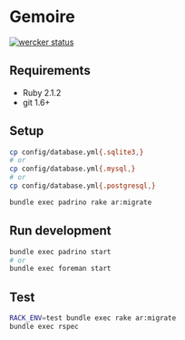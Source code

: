 # Gemoire

[![wercker status](https://app.wercker.com/status/77a69cca299dd5e4b69c2c972beadcda/m "wercker status")](https://app.wercker.com/project/bykey/77a69cca299dd5e4b69c2c972beadcda)

## Requirements
* Ruby 2.1.2
* git 1.6+

## Setup
```bash
cp config/database.yml{.sqlite3,}
# or
cp config/database.yml{.mysql,}
# or
cp config/database.yml{.postgresql,}

bundle exec padrino rake ar:migrate
```

## Run development
```bash
bundle exec padrino start
# or
bundle exec foreman start
```

## Test
```bash
RACK_ENV=test bundle exec rake ar:migrate
bundle exec rspec
```
